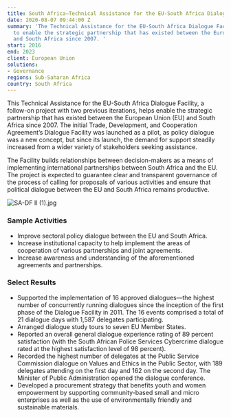 ```yaml
---
title: South Africa—Technical Assistance for the EU-South Africa Dialogue Facility
date: 2020-08-07 09:44:00 Z
summary: 'The Technical Assistance for the EU-South Africa Dialogue Facility works
  to enable the strategic partnership that has existed between the European Union
  and South Africa since 2007. '
start: 2016
end: 2023
client: European Union
solutions:
- Governance
regions: Sub-Saharan Africa
country: South Africa
---
```


This Technical Assistance for the EU-South Africa Dialogue Facility, a follow-on project with two previous iterations, helps enable the strategic partnership that has existed between the European Union (EU) and South Africa since 2007. The initial Trade, Development, and Cooperation Agreement’s Dialogue Facility was launched as a pilot, as policy dialogue was a new concept, but since its launch, the demand for support steadily increased from a wider variety of stakeholders seeking assistance.

The Facility builds relationships between decision-makers as a means of implementing international partnerships between South Africa and the EU. The project is expected to guarantee clear and transparent governance of the process of calling for proposals of various activities and ensure that political dialogue between the EU and South Africa remains productive. 

![SA-DF II  (1).jpg](/uploads/SA-DF%20II%20%20(1).jpg)

### Sample Activities

* Improve sectoral policy dialogue between the EU and South Africa. 
* Increase institutional capacity to help implement the areas of cooperation of various partnerships and joint agreements.
* Increase awareness and understanding of the aforementioned agreements and partnerships. 

### Select Results

* Supported the implementation of 16 approved dialogues—the highest number of concurrently running dialogues since the inception of the first phase of the Dialogue Facility in 2011. The 16 events comprised a total of 21 dialogue days with 1,587 delegates participating.
* Arranged dialogue study tours to seven EU Member States. 
* Reported an overall general dialogue experience rating of 89 percent satisfaction (with the South African Police Services Cybercrime dialogue rated at the highest satisfaction level of 98 percent). 
* Recorded the highest number of delegates at the Public Service Commission dialogue on Values and Ethics in the Public Sector, with 189 delegates attending on the first day and 162 on the second day. The Minister of Public Administration opened the dialogue conference. 
* Developed a procurement strategy that benefits youth and women empowerment by supporting community-based small and micro enterprises as well as the use of environmentally friendly and sustainable materials.